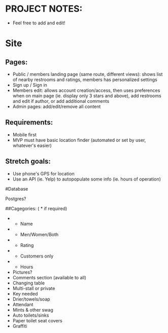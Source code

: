 # PROJECT NOTES:
- Feel free to add and edit!


# Site

## Pages:
- Public / members landing page (same route, different views):  shows list of nearby restrooms and ratings, members has personalized settings
- Sign up / Sign in
- Members edit: allows account creation/access, then uses preferences when on main page (ie. display only 3 stars and above), add restrooms and edit if author, or add additional comments
- Admin pages: add/edit/remove all content


## Requirements:
- Mobile first
- MVP must have basic location finder (automated or set by user, whatever's easier)


## Stretch goals:
- Use phone's GPS for location
- Use an API (ie. Yelp) to autopopulate some info (ie. hours of operation)




#Database

Postgres?

##Cagegories:
 ( * if required)
- * Name
- * Men/Women/Both
- * Rating
- * Customers only
- * Hours
- Pictures?
- Comments section (available to all)
- Changing table
- Multi-stall or private
- Key needed
- Drier/towels/soap
- Attendant
- Mints & other swag
- Auto toilets/sinks
- Paper toilet seat covers
- Graffiti
